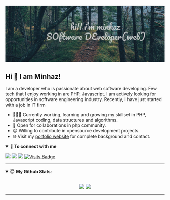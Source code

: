 [![Header](https://raw.githubusercontent.com/minhaz11/minhaz11/master/readme_header.jpg "Header")](https://mi-minhaz.com/)
## Hi 👋 I am Minhaz! 

I am a developer who is passionate about web software developing. Few tech that I enjoy working in are PHP, Javascript. I am actively looking for opportunities in software engineering industry. Recently, I have just started with a job in IT firm

- 👨🏽‍💻 Currently working, learning and growing my skillset in PHP, Javascript coding, data structures and algorithms.
- 🤝 Open for collaborations in php community.
- 😊 Willing to contribute in opensource development projects.
- 🌐 Visit my [porfolio website](https://mi-minhaz.com/) for complete background and contact.

<details open>
<summary>🤝 <b>To connect with me</b></summary>

<p align = "center">
 
[<img src ="https://img.shields.io/badge/portfolio-%23.svg?&style=for-the-badge&logo=&logoColor=white%22">](https://mi-minhaz.com/)
[<img src = "https://img.shields.io/badge/instagram-%23E4405F.svg?&style=for-the-badge&logo=instagram&logoColor=white">](https://www.instagram.com/pratikkumar04/)
[<img src="https://img.shields.io/badge/facebook-%231877F2.svg?&style=for-the-badge&logo=facebook&logoColor=white" />](https://www.facebook.com/mi.minhaz.0) 
[![Visits Badge](https://badges.pufler.dev/visits/minhaz11/minhaz11?style=for-the-badge)](https://github.com/minhaz11/minhaz11)

</p>

</details>

---

<details open>
 <summary> 😇 <b>My Github Stats</b>: </summary>

<br>

<p align = "center">
  <img src = "https://github-readme-stats.vercel.app/api?username=minhaz11&show_icons=true&theme=tokyonight&line_height=27">
  <img src = "https://github-readme-stats.vercel.app/api/top-langs/?username=minhaz11&hide=css,java,html&theme=tokyonight">
</p>

</details>




---


